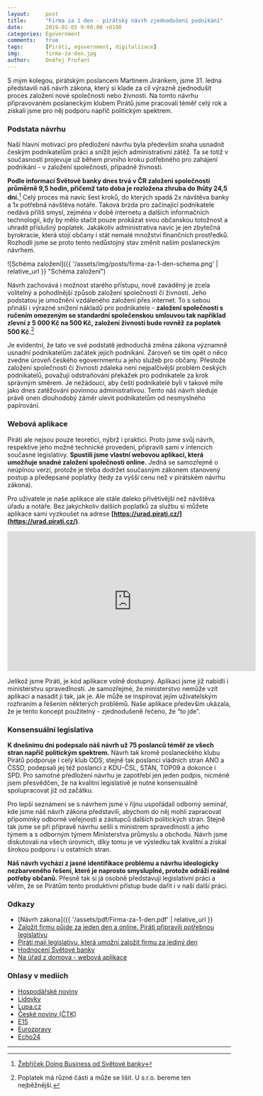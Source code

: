 ```yaml
---
layout:     post
title:      "Firma za 1 den - pirátský návrh zjednodušení podnikání"
date:       2019-02-05 9:00:00 +0100
categories: Egovernment
comments:   true
tags:       [Piráti, egovernment, digitalizace]
img:        firma-za-den.jpg
author:     Ondřej Profant
---
```


S mým kolegou, pirátským poslancem Martinem Jiránkem, jsme 31. ledna představili náš návrh zákona, který si klade za cíl výrazně zjednodušit proces založení nové společnosti nebo živnosti. Na tomto návrhu připravovaném poslaneckým klubem Pirátů jsme pracovali téměř celý rok a získali jsme pro něj podporu napříč politickým spektrem.

<!--more-->

### Podstata návrhu

Naší hlavní motivací pro předložení návrhu byla především snaha usnadnit českým podnikatelům práci a snížit jejich administrativní zátěž. Ta se totiž v současnosti projevuje už během prvního kroku potřebného pro zahájení podnikání - v založení společnosti, případně živnosti.

**Podle informací Světové banky dnes trvá v ČR založení společnosti průměrně 9,5 hodin, přičemž tato doba je rozložena zhruba do lhůty 24,5 dní.**[^1] Celý proces má navíc šest kroků, do kterých spadá 2x návštěva banky a 1x potřebná návštěva notáře. Taková brzda pro začínající podnikatele nedává příliš smysl, zejména v době internetu a dalších informačních technologií, kdy by mělo stačit pouze prokázat svou občanskou totožnost a uhradit příslušný poplatek. Jakákoliv administrativa navíc je jen zbytečná byrokracie, která stojí občany i stát nemalé množství finančních prostředků. Rozhodli jsme se proto tento nedůstojný stav změnit naším poslaneckým návrhem.

![Schéma založení]({{ '/assets/img/posts/firma-za-1-den-schema.png' | relative_url }} "Schéma založení")

Návrh zachovává i možnost starého přístupu, nově zaváděný je zcela volitelný a pohodlnější způsob založení společnosti či živnosti. Jeho podstatou je umožnění vzdáleného založení přes internet. To s sebou přináší i výrazné snížení nákladů pro podnikatele - **založení společnosti s ručením omezeným se standardní společenskou smlouvou tak například zlevní z 5 000 Kč na 500 Kč, založení živnosti bude rovněž za poplatek 500 Kč.**[^2]

Je evidentní, že tato ve své podstatě jednoduchá změna zákona významně usnadní podnikatelům začátek jejich podnikání. Zároveň se tím opět o něco zvedne úroveň českého egovernmentu a jeho služeb pro občany. Přestože založení společnosti či živnosti zdaleka není nejpalčivější problém českých podnikatelů, považuji odstraňování překážek pro podnikatele za krok správným směrem. Je nežádoucí, aby čeští podnikatelé byli v takové míře jako dnes zatěžováni povinnou administrativou. Tento náš návrh sleduje právě onen dlouhodobý záměr ulevit podnikatelům od nesmyslného papírování.

### Webová aplikace

Piráti ale nejsou pouze teoretici, nýbrž i praktici. Proto jsme svůj návrh, respektive jeho možné technické provedení, připravili sami v intencích současné legislativy. **Spustili jsme vlastní webovou aplikaci, která umožňuje snadné založení společnosti online.** Jedná se samozřejmě o neúplnou verzi, protože je třeba dodržet současným zákonem stanovený postup a předepsané poplatky (tedy za vyšší cenu než v pirátském návrhu zákona).

Pro uživatele je naše aplikace ale stále daleko přívětivější než návštěva úřadu a notáře. Bez jakýchkoliv dalších poplatků za službu si můžete aplikace sami vyzkoušet na adrese **[https://urad.pirati.cz/](https://urad.pirati.cz/)**.

<div class="responsive-embed widescreen">
  <iframe width="560" height="315" src="https://www.youtube.com/embed/9lblxI7YsbY" frameborder="0" allow="accelerometer; autoplay; encrypted-media; gyroscope; picture-in-picture" allowfullscreen></iframe>
</div>

Jelikož jsme Piráti, je kód aplikace volně dostupný. Aplikaci jsme již nabídli i ministerstvu spravedlnosti. Je samozřejmé, že ministerstvo nemůže vzít aplikaci a nasadit ji tak, jak je. Ale může se inspirovat jejím uživatelským rozhraním a řešením některých problémů. Naše aplikace především ukázala, že je tento koncept použitelný - zjednodušeně řečeno, že “to jde”.

### Konsensuální legislativa

**K dnešnímu dni podepsalo náš návrh už 75 poslanců téměř ze všech stran napříč politickým spektrem.** Návrh tak kromě poslaneckého klubu Pirátů podporuje i celý klub ODS, stejně tak poslanci vládních stran ANO a ČSSD, podepsali jej též poslanci z KDU-ČSL, STAN, TOP09 a dokonce i SPD. Pro samotné předložení návrhu je zapotřebí jen jeden podpis, nicméně jsem přesvědčen, že na kvalitní legislativě je nutné konsensuálně spolupracovat již od začátku.

Pro lepší seznámení se s návrhem jsme v říjnu uspořádali odborný seminář, kde jsme náš návrh zákona představili, abychom do něj mohli zapracovat připomínky odborné veřejnosti a zástupců dalších politických stran. Stejně tak jsme se při přípravě návrhu sešli s ministrem spravedlnosti a jeho týmem a s odborným týmem Ministerstva průmyslu a obchodu. Návrh jsme diskutovali na všech úrovních, díky tomu je ve výsledku tak kvalitní a získal širokou podporu i u ostatních stran.

**Náš návrh vychází z jasné identifikace problému a návrhu ideologicky nezbarveného řešení, které je naprosto smysluplné, protože odráží reálné potřeby občanů.** Přesně tak si já osobně představuji legislativní práci a věřím, že se Pirátům tento produktivní přístup bude dařit i v naší další práci.

### Odkazy

* [Návrh zákona]({{ '/assets/pdf/Firma-za-1-den.pdf' | relative_url }}
* [Založit firmu půjde za jeden den a online. Piráti připravili potřebnou legislativu ](https://www.pirati.cz/tiskove-zpravy/firmu-pujde-zalozit-za-jeden-den.html)
* [Piráti mají legislativu, která umožní založit firmu za jediný den](https://www.piratskelisty.cz/clanek-2286-pirati-maji-legislativu-ktera-umozni-zalozit-firmu-za-jediny-den)
* [Hodnocení Světové banky](http://www.doingbusiness.org/en/rankings)
* [Na úřad z domova - webová aplikace](https://urad.pirati.cz/)

### Ohlasy v mediích

* [Hospodářské noviny](https://domaci.ihned.cz/c1-66457560-pirati-navrhuji-aby-slo-rychleji-zakladat-firmy-vse-ma-byt-mozne-vyresit-pres-internet)
* [Lidovky](https://www.lidovky.cz/domov/zalozeni-firmy-za-jeden-den-pirati-navrhuji-aby-slo-podniky-zakladat-pres-internet.A190131_151046_ln_domov_form)
* [Lupa.cz](https://www.lupa.cz/aktuality/piratska-novela-by-umoznila-zalozeni-firmy-behem-jednoho-dne-a-pres-internet/)
* [České noviny (ČTK)](https://www.ceskenoviny.cz/zpravy/pirati-navrhuji-aby-slo-firmy-zakladat-pres-internet-za-den/1716275)
* [E15](https://www.e15.cz/domaci/pirati-prisli-s-novelou-ktera-umoznuje-zalozit-firmu-za-jeden-den-pres-internet-1355887)
* [Eurozpravy](https://eurozpravy.cz/ekonomika/ceska-republika/247837-zalozeni-firmy-zabere-pouze-den-pirati-prisli-se-smelym-navrhem-ods-ho-podpori/)
* [Echo24](https://echo24.cz/a/ixzVP/boj-proti-byrokracii-pirati-chteji-pouhy-jeden-den-na-zalozeni-firmy)

---

[^1]: [Žebříček Doing Business od Světové banky](http://www.doingbusiness.org/en/data/exploreeconomies/czech-republic#)
[^2]: Poplatek má různé části a může se lišit. U s.r.o. bereme ten nejběžnější.